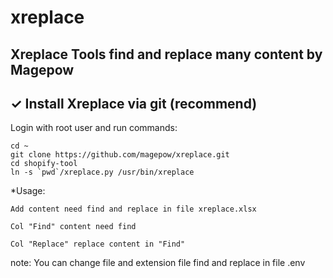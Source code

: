 # xreplace
## Xreplace Tools find and replace many content by Magepow

## ✓ Install Xreplace via git (recommend)
Login with root user and run commands:

```
cd ~
git clone https://github.com/magepow/xreplace.git
cd shopify-tool
ln -s `pwd`/xreplace.py /usr/bin/xreplace
```
*Usage:

    Add content need find and replace in file xreplace.xlsx
  
    Col "Find" content need find
  
    Col "Replace" replace content in "Find"
  
note: You can change file and extension file find and replace in file .env
